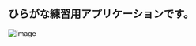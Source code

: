 <h2>ひらがな練習用アプリケーションです。</h2>

[ひらがなクイズ]:hiragana-quiz-practice.vercel.app

![image](https://github.com/nasu-dev/Hiragana-quiz/assets/114811498/2d37aafb-aa60-46be-a62b-c6f8458f29b2)
